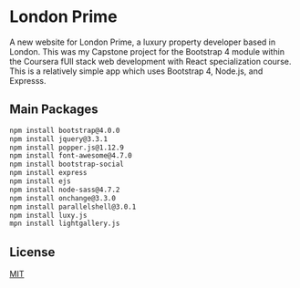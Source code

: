 # London Prime

A new website for London Prime, a luxury property developer based in London. This was my Capstone project for the Bootstrap 4 module within the Coursera fUll stack web development with React specialization course. This is a relatively simple app which uses Bootstrap 4, Node.js, and Expresss.

## Main Packages

```bash
npm install bootstrap@4.0.0
npm install jquery@3.3.1
npm install popper.js@1.12.9
npm install font-awesome@4.7.0
npm install bootstrap-social
npm install express
npm install ejs
npm install node-sass@4.7.2 
npm install onchange@3.3.0
npm install parallelshell@3.0.1
npm install luxy.js
mpn install lightgallery.js
```
## License
[MIT](https://choosealicense.com/licenses/mit/)